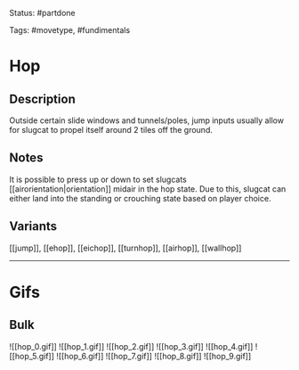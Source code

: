 Status: #partdone 

Tags: #movetype, #fundimentals

# Hop
## Description
Outside certain slide windows and tunnels/poles, jump inputs usually allow for slugcat to propel itself around 2 tiles off the ground.

## Notes
It is possible to press up or down to set slugcats [[airorientation|orientation]] midair in the hop state. Due to this, slugcat can either land into the standing or crouching state based on player choice.

## Variants
[[jump]], [[ehop]], [[eichop]], [[turnhop]], [[airhop]], [[wallhop]]

___
# Gifs
## Bulk
![[hop_0.gif]]
![[hop_1.gif]]
![[hop_2.gif]]
![[hop_3.gif]]
![[hop_4.gif]]
![[hop_5.gif]]
![[hop_6.gif]]
![[hop_7.gif]]
![[hop_8.gif]]
![[hop_9.gif]]